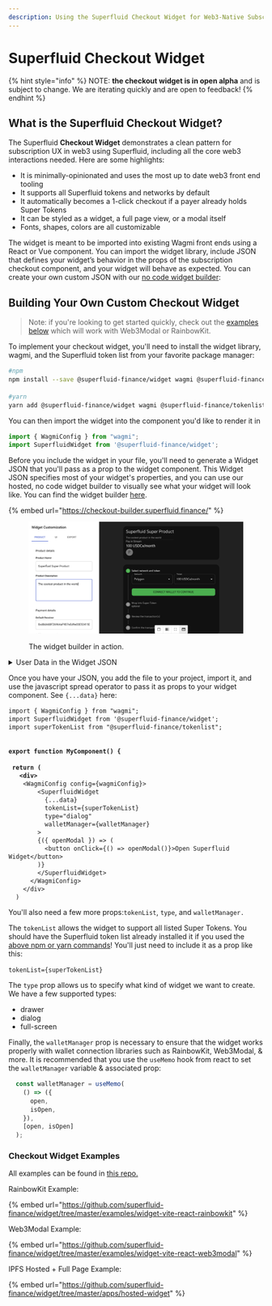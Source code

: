 ```yaml
---
description: Using the Superfluid Checkout Widget for Web3-Native Subscriptions
---
```


# Superfluid Checkout Widget

{% hint style="info" %}
NOTE: **the checkout widget is in open alpha** and is subject to change. We are iterating quickly and are open to feedback!
{% endhint %}

## What is the Superfluid Checkout Widget?

The Superfluid **Checkout Widget** demonstrates a clean pattern for subscription UX in web3 using Superfluid, including all the core web3 interactions needed. Here are some highlights:

* It is minimally-opinionated and uses the most up to date web3 front end tooling
* It supports all Superfluid tokens and networks by default
* It automatically becomes a 1-click checkout if a payer already holds Super Tokens
* It can be styled as a widget, a full page view, or a modal itself
* Fonts, shapes, colors are all customizable

The widget is meant to be imported into existing Wagmi front ends using a React or Vue component. You can import the widget library, include JSON that defines your widget’s behavior in the props of the subscription checkout component, and your widget will behave as expected. You can create your own custom JSON with our [no code widget builder](https://superfluid-widget-builder.vercel.app/):

## Building Your Own Custom Checkout Widget

> Note: if you're looking to get started quickly, check out the [examples below](superfluid-checkout-widget.md#checkout-widget-examples) which will work with Web3Modal or RainbowKit.

To implement your checkout widget, you'll need to install the widget library, wagmi, and the Superfluid token list from your favorite package manager:

```bash
#npm
npm install --save @superfluid-finance/widget wagmi @superfluid-finance/tokenlist

#yarn
yarn add @superfluid-finance/widget wagmi @superfluid-finance/tokenlist
```

You can then import the widget into the component you'd like to render it in

```javascript
import { WagmiConfig } from "wagmi";
import SuperfluidWidget from '@superfluid-finance/widget';
```

Before you include the widget in your file, you'll need to generate a Widget JSON that you'll pass as a prop to the widget component. This Widget JSON specifies most of your widget's properties, and you can use our hosted, no code widget builder to visually see what your widget will look like. You can find the widget builder [here](https://superfluid-widget-builder.vercel.app/).

{% embed url="https://checkout-builder.superfluid.finance/" %}

<figure><img src="../../.gitbook/assets/Recording 2023-05-31 at 10.21.31.gif" alt=""><figcaption><p>The widget builder in action.</p></figcaption></figure>

<details>

<summary>User Data in the Widget JSON</summary>

Having users provide [user data](../super-apps/user-data/#in-conclusion) with their streams can enhance on-chain traceability, help with record keeping, and be useful for Super Apps. Here's how you can set default user data for streams created through your Superfluid Widget

1. Customize the Superfluid Widget to your liking on the [Checkout Builder page](https://checkout-builder.superfluid.finance/).
2. On the top right of the Checkout Builder page, you'll find a JSON Editor. Open it to view your Widget JSON.
3. In for each Payment Option, you can insert a `userData` field

```json
  "paymentDetails": {
    "paymentOptions": [
      {
        "receiverAddress": "0x...",
        "chainId": 5,
        "superToken": {
          "address": "0x..."
        },
        "flowRate": {
          "amountEther": "1",
          "period": "month"
        },
        "userData": ( your user data goes here )     <-- !!
      }
    ]
  }
```

3. `userData` must be provided as a bytestring - this is most conveniently generated using viem's [toHex](https://viem.sh/docs/utilities/toHex.html) function.

</details>

Once you have your JSON, you add the file to your project, import it, and use the javascript spread operator to pass it as props to your widget component. See `{...data}` here:

<pre class="language-jsx"><code class="lang-jsx">import { WagmiConfig } from "wagmi";
import SuperfluidWidget from '@superfluid-finance/widget';
import superTokenList from "@superfluid-finance/tokenlist";

<strong>
</strong><strong>export function MyComponent() {
</strong><strong>
</strong><strong> return (
</strong><strong>   &#x3C;div>
</strong>    &#x3C;WagmiConfig config={wagmiConfig}>
        &#x3C;SuperfluidWidget
          {...data}
          tokenList={superTokenList}
          type="dialog"
          walletManager={walletManager}
        >
        {({ openModal }) => (
          &#x3C;button onClick={() => openModal()}>Open Superfluid Widget&#x3C;/button>
        )}
        &#x3C;/SuperfluidWidget>
      &#x3C;/WagmiConfig>
    &#x3C;/div>
  )
</code></pre>

You'll also need a few more props:`tokenList`, `type`, and `walletManager.`

The `tokenList` allows the widget to support all listed Super Tokens. You should have the Superfluid token list already installed it if you used the [above npm or yarn commands](superfluid-checkout-widget.md#building-your-widget)! You'll just need to include it as a prop like this:&#x20;

`tokenList={superTokenList}`

The `type` prop allows us to specify what kind of widget we want to create. We have a few supported types:

* drawer
* dialog
* full-screen

Finally, the `walletManager` prop is necessary to ensure that the widget works properly with wallet connection libraries such as RainbowKit, Web3Modal, & more. It is recommended that you use the `useMemo` hook from react to set the `walletManager` variable & associated prop:

```jsx
  const walletManager = useMemo(
    () => ({
      open,
      isOpen,
    }),
    [open, isOpen]
  );
```

### Checkout Widget Examples

All examples can be found in [this repo.](https://github.com/superfluid-finance/widget)

RainbowKit Example:&#x20;

{% embed url="https://github.com/superfluid-finance/widget/tree/master/examples/widget-vite-react-rainbowkit" %}

Web3Modal Example:

{% embed url="https://github.com/superfluid-finance/widget/tree/master/examples/widget-vite-react-web3modal" %}

IPFS Hosted + Full Page Example:

{% embed url="https://github.com/superfluid-finance/widget/tree/master/apps/hosted-widget" %}
